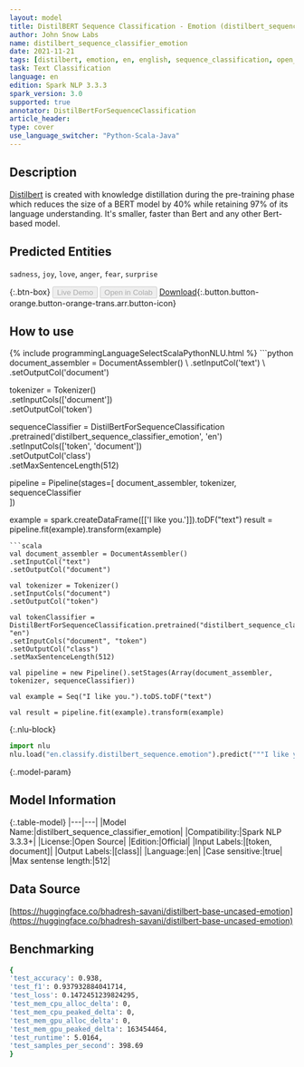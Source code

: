 ```yaml
---
layout: model
title: DistilBERT Sequence Classification - Emotion (distilbert_sequence_classifier_emotion)
author: John Snow Labs
name: distilbert_sequence_classifier_emotion
date: 2021-11-21
tags: [distilbert, emotion, en, english, sequence_classification, open_source]
task: Text Classification
language: en
edition: Spark NLP 3.3.3
spark_version: 3.0
supported: true
annotator: DistilBertForSequenceClassification
article_header:
type: cover
use_language_switcher: "Python-Scala-Java"
---
```


## Description

[Distilbert](https://arxiv.org/abs/1910.01108) is created with knowledge distillation during the pre-training phase which reduces the size of a BERT model by 40% while retaining 97% of its language understanding. It's smaller, faster than Bert and any other Bert-based model.

## Predicted Entities

`sadness`, `joy`, `love`, `anger`, `fear`, `surprise`

{:.btn-box}
<button class="button button-orange" disabled>Live Demo</button>
<button class="button button-orange" disabled>Open in Colab</button>
[Download](https://s3.amazonaws.com/auxdata.johnsnowlabs.com/public/models/distilbert_sequence_classifier_emotion_en_3.3.3_3.0_1637500005725.zip){:.button.button-orange.button-orange-trans.arr.button-icon}

## How to use



<div class="tabs-box" markdown="1">
{% include programmingLanguageSelectScalaPythonNLU.html %}
```python
document_assembler = DocumentAssembler() \
.setInputCol('text') \
.setOutputCol('document')

tokenizer = Tokenizer() \
.setInputCols(['document']) \
.setOutputCol('token')

sequenceClassifier = DistilBertForSequenceClassification \
.pretrained('distilbert_sequence_classifier_emotion', 'en') \
.setInputCols(['token', 'document']) \
.setOutputCol('class') \
.setMaxSentenceLength(512)

pipeline = Pipeline(stages=[
document_assembler, 
tokenizer,
sequenceClassifier    
])

example = spark.createDataFrame([['I like you.']]).toDF("text")
result = pipeline.fit(example).transform(example)
```
```scala
val document_assembler = DocumentAssembler() 
.setInputCol("text") 
.setOutputCol("document")

val tokenizer = Tokenizer() 
.setInputCols("document") 
.setOutputCol("token")

val tokenClassifier = DistilBertForSequenceClassification.pretrained("distilbert_sequence_classifier_emotion", "en")
.setInputCols("document", "token")
.setOutputCol("class")
.setMaxSentenceLength(512)

val pipeline = new Pipeline().setStages(Array(document_assembler, tokenizer, sequenceClassifier))

val example = Seq("I like you.").toDS.toDF("text")

val result = pipeline.fit(example).transform(example)
```


{:.nlu-block}
```python
import nlu
nlu.load("en.classify.distilbert_sequence.emotion").predict("""I like you.""")
```

</div>

{:.model-param}
## Model Information

{:.table-model}
|---|---|
|Model Name:|distilbert_sequence_classifier_emotion|
|Compatibility:|Spark NLP 3.3.3+|
|License:|Open Source|
|Edition:|Official|
|Input Labels:|[token, document]|
|Output Labels:|[class]|
|Language:|en|
|Case sensitive:|true|
|Max sentense length:|512|

## Data Source

[https://huggingface.co/bhadresh-savani/distilbert-base-uncased-emotion](https://huggingface.co/bhadresh-savani/distilbert-base-uncased-emotion)

## Benchmarking

```bash
{
'test_accuracy': 0.938,
'test_f1': 0.937932884041714,
'test_loss': 0.1472451239824295,
'test_mem_cpu_alloc_delta': 0,
'test_mem_cpu_peaked_delta': 0,
'test_mem_gpu_alloc_delta': 0,
'test_mem_gpu_peaked_delta': 163454464,
'test_runtime': 5.0164,
'test_samples_per_second': 398.69
}
```